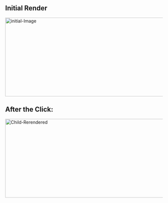 ## Initial Render

<img width="1526" height="252" alt="initial-Image" src="https://github.com/user-attachments/assets/fcf88d6f-c9e0-406b-a38c-e2c9e28c9c56" />

## After the Click:

<img width="1526" height="252" alt="Child-Rerendered" src="https://github.com/user-attachments/assets/cd95cd84-f2d7-4868-b800-390da4089c3e" />
